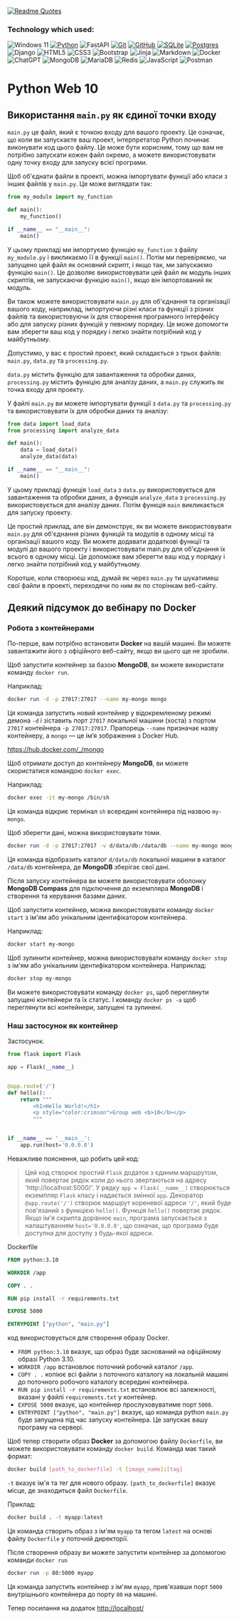 [![Readme Quotes](https://quotes-github-readme.vercel.app/api?type=horizontal&theme=dark)](https://github.com/sanyavas/github-readme-quotes)

### Technology which used:
![Windows 11](https://img.shields.io/badge/Windows%2011-%230079d5.svg?style=for-the-badge&logo=Windows%2011&logoColor=white)
[![Python](https://img.shields.io/badge/python-3670A0?style=for-the-badge&logo=python&logoColor=ffdd54)](https://www.python.org)
![FastAPI](https://img.shields.io/badge/FastAPI-005571?style=for-the-badge&logo=fastapi)
[![Git](https://img.shields.io/badge/git-%23F05033.svg?style=for-the-badge&logo=git&logoColor=white)](https://git-scm.com/)
[![GitHub](https://img.shields.io/badge/github-%23121011.svg?style=for-the-badge&logo=github&logoColor=white)](https://github.com/)
[![SQLite](https://img.shields.io/badge/sqlite-%2307405e.svg?style=for-the-badge&logo=sqlite&logoColor=white)](https://www.sqlite.org/index.html)
[![Postgres](https://img.shields.io/badge/postgres-%23316192.svg?style=for-the-badge&logo=postgresql&logoColor=white)](https://www.postgresql.org/)
![Django](https://img.shields.io/badge/django-%23092E20.svg?style=for-the-badge&logo=django&logoColor=white)
![HTML5](https://img.shields.io/badge/html5-%23E34F26.svg?style=for-the-badge&logo=html5&logoColor=white)
![CSS3](https://img.shields.io/badge/css3-%231572B6.svg?style=for-the-badge&logo=css3&logoColor=white)
![Bootstrap](https://img.shields.io/badge/bootstrap-%23563D7C.svg?style=for-the-badge&logo=bootstrap&logoColor=white)
![Jinja](https://img.shields.io/badge/jinja-white.svg?style=for-the-badge&logo=jinja&logoColor=black)
![Markdown](https://img.shields.io/badge/markdown-%23000000.svg?style=for-the-badge&logo=markdown&logoColor=white)
![Docker](https://img.shields.io/badge/docker-%230db7ed.svg?style=for-the-badge&logo=docker&logoColor=white)
![ChatGPT](https://img.shields.io/badge/chatGPT-74aa9c?style=for-the-badge&logo=openai&logoColor=white)
![MongoDB](https://img.shields.io/badge/MongoDB-%234ea94b.svg?style=for-the-badge&logo=mongodb&logoColor=white)
![MariaDB](https://img.shields.io/badge/MariaDB-003545?style=for-the-badge&logo=mariadb&logoColor=white)
![Redis](https://img.shields.io/badge/redis-%23DD0031.svg?style=for-the-badge&logo=redis&logoColor=white)
![JavaScript](https://img.shields.io/badge/javascript-%23323330.svg?style=for-the-badge&logo=javascript&logoColor=%23F7DF1E)
![Postman](https://img.shields.io/badge/Postman-FF6C37?style=for-the-badge&logo=postman&logoColor=white)

# Python Web 10

## Використання `main.py` як єдиної точки входу

`main.py` це файл, який є точкою входу для вашого проекту. Це означає, що коли ви запускаєте ваш проект, інтерпретатор Python починає виконувати код цього файлу. Це може бути корисним, тому що вам не потрібно запускати кожен файл окремо, а можете використовувати одну точку входу для запуску всієї програми.

Щоб об'єднати файли в проекті, можна імпортувати функції або класи з інших файлів у `main.py`. Це може виглядати так:

```python
from my_module import my_function

def main():
    my_function()

if __name__ == "__main__":
    main()
```

У цьому прикладі ми імпортуємо функцію `my_function` з файлу `my_module.py` і викликаємо її в функції `main()`. Потім ми перевіряємо, чи запущено цей файл як основний скрипт, і якщо так, ми запускаємо функцію `main()`. Це дозволяє використовувати цей файл як модуль інших скриптів, не запускаючи функцію `main()`, якщо він імпортований як модуль.

Ви також можете використовувати `main.py` для об'єднання та організації вашого коду, наприклад, імпортуючи різні класи та функції з різних файлів та використовуючи їх для створення програмного інтерфейсу або для запуску різних функцій у певному порядку. Це може допомогти вам зберегти ваш код у порядку і легко знайти потрібний код у майбутньому.

Допустимо, у вас є простий проект, який складається з трьох файлів: `main.py`, `data.py` та `processing.py`.

`data.py` містить функцію для завантаження та обробки даних, `processing.py` містить функцію для аналізу даних, а `main.py` служить як точка входу для проекту.

У файлі `main.py` ви можете імпортувати функції з `data.py` та `processing.py` та використовувати їх для обробки даних та аналізу:

```python
from data import load_data
from processing import analyze_data

def main():
    data = load_data()
    analyze_data(data)

if __name__ == "__main__":
    main()
```

У цьому прикладі функція `load_data` з `data.py` використовується для завантаження та обробки даних, а функція `analyze_data` з `processing.py` використовується для аналізу даних. Потім функція `main` викликається для запуску проекту.

Це простий приклад, але він демонструє, як ви можете використовувати `main.py` для об'єднання різних функцій та модулів в одному місці та організації вашого коду. Ви можете додавати додаткові функції та модулі до вашого проекту і використовувати main.py для об'єднання їх всього в одному місці. Це допоможе вам зберегти ваш код у порядку і легко знайти потрібний код у майбутньому.

Коротше, коли створюєш код, думай як через `main.py` ти шукатимеш свої файли в 
проекті, переходячи по ним як по сторінкам веб-сайту.

## Деякий підсумок до вебінару по Docker

### Робота з контейнерами

По-перше, вам потрібно встановити **Docker** на вашій машині. Ви можете завантажити його з офіційного веб-сайту, якщо ви цього ще не зробили.

Щоб запустити контейнер за базою **MongoDB**, ви можете використати команду `docker run`.

Наприклад:

```bash
docker run -d -p 27017:27017 --name my-mongo mongo
```

Ця команда запустить новий контейнер у відокремленому режимі демона `-d` і зіставить порт `27017` локальної машини (хоста) з портом `27017` контейнера `-p 27017:27017`. Прапорець `--name` призначає назву контейнеру, а `mongo` — це ім’я зображення з Docker Hub.

<https://hub.docker.com/_/mongo>

Щоб отримати доступ до контейнеру **MongoDB**, ви можете скористатися командою `docker exec`.

Наприклад:

```bash
docker exec -it my-mongo /bin/sh
```

Ця команда відкриє термінал `sh` всередині контейнера під назвою `my-mongo`.

Щоб зберегти дані, можна використовувати томи.

```bash
docker run -d -p 27017:27017 -v d/data/db:/data/db --name my-mongo mongo
```

Ця команда відобразить каталог `d/data/db` локальної машини в каталог `/data/db` контейнера, де **MongoDB** зберігає свої дані.

Після запуску контейнера ви можете використовувати оболонку **MongoDB Compass** для підключення до екземпляра **MongoDB** і створення та керування базами даних.

Щоб запустити контейнер, можна використовувати команду `docker start` з ім'ям або унікальним ідентифікатором контейнера.

Наприклад:

```bash
docker start my-mongo
```

Щоб зупинити контейнер, можна використовувати команду `docker stop` з ім'ям або унікальним ідентифікатором контейнера. Наприклад:

```bash
docker stop my-mongo
```

Ви можете використовувати команду `docker ps`, щоб переглянути запущені контейнери та їх статус. І команду `docker ps -a` щоб переглянути всі контейнери, запущені та зупинені.

### Наш застосунок як контейнер

Застосунок.

```python
from flask import Flask

app = Flask(__name__)


@app.route('/')
def hello():
    return """
        <h1>Hello World!</h1>
        <p style="color:crimson">Group web <b>10</b></p>
        """


if __name__ == '__main__':
    app.run(host='0.0.0.0')
```

Неважливе пояснення, що робить цей код:

>Цей код створює простий `Flask` додаток з єдиним маршрутом, який повертає рядок коли до нього звертаються на адресу 'http://localhost:5000/'.
>У рядку `app = Flask(__name__)` створюється екземпляр `Flask` класу і надається змінної `app`.
> Декоратор `@app.route('/')` створює маршрут кореневої адреси `'/'`, який буде пов'язаний з функцією `hello()`. Функція `hello()` повертає рядок.
> Якщо ім'я скрипта дорівнює `main`, програма запускається з налаштуванням `host='0.0.0.0'`, що означає, що програма буде доступна для доступу з будь-якої адреси.

Dockerfile

```dockerfile
FROM python:3.10

WORKDIR /app

COPY . .

RUN pip install -r requirements.txt

EXPOSE 5000

ENTRYPOINT ["python", "main.py"]
```

 код використовується для створення образу Docker.

- `FROM python:3.10` вказує, що образ буде заснований на офіційному образі Python 3.10.
- `WORKDIR /app` встановлює поточний робочий каталог `/app`.
- `COPY . .`  копіює всі файли з поточного каталогу на локальній машині до поточного робочого каталогу всередині контейнера.
- `RUN pip install -r requirements.txt` встановлює всі залежності, вказані у файлі `requirements.txt` у контейнер.
- `EXPOSE 5000` вказує, що контейнер прослуховуватиме порт `5000`.
- `ENTRYPOINT ["python", "main.py"]` вказує, що команда python `main.py` буде запущена під час запуску контейнера. Це запускає вашу програму на сервері.

Щоб тепер створити образ **Docker** за допомогою файлу `Dockerfile`, ви можете використовувати команду `docker build`. Команда має такий формат:

```bash
docker build [path_to_dockerfile] -t [image_name]:[tag]
```

`-t` вказує ім'я та тег для нового образу.
`[path_to_dockerfile]` вказує місце, де знаходиться файл `Dockerfile`.

Приклад:

```bash
docker build . -t myapp:latest
```

Ця команда створить образ з ім'ям `myapp` та тегом `latest` на основі файлу `Dockerfile` у поточній директорії.

Після створення образу ви можете запустити контейнер за допомогою команди `docker run`

```bash
docker run -p 80:5000 myapp
```

Ця команда запустить контейнер з ім'ям `myapp`, прив'язавши порт `5000` внутрішнього контейнера до порту `80` на машині.

Тепер посилання на додаток <http://localhost/>
